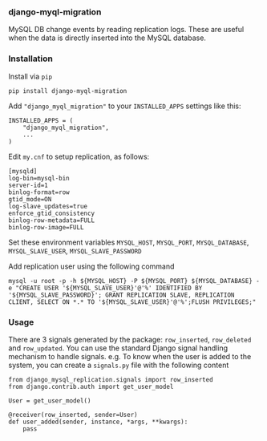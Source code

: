 ### django-myql-migration
MySQL DB change events by reading replication logs. These are useful when the data is directly inserted into the MySQL database.

### Installation

Install via `pip`

`pip install django-myql-migration`

Add `"django_myql_migration"` to your `INSTALLED_APPS` settings like this:

```
INSTALLED_APPS = (
    "django_myql_migration",
    ...
)
```

Edit `my.cnf` to setup replication, as follows:
```
[mysqld]
log-bin=mysql-bin
server-id=1
binlog-format=row
gtid_mode=ON
log-slave_updates=true
enforce_gtid_consistency
binlog-row-metadata=FULL
binlog-row-image=FULL
```

Set these environment variables `MYSQL_HOST`, `MYSQL_PORT`, `MYSQL_DATABASE`, `MYSQL_SLAVE_USER`, `MYSQL_SLAVE_PASSWORD`

Add replication user using the following command

`mysql -u root -p -h ${MYSQL_HOST} -P ${MYSQL_PORT} ${MYSQL_DATABASE} -e "CREATE USER '${MYSQL_SLAVE_USER}'@'%' IDENTIFIED BY '${MYSQL_SLAVE_PASSWORD}'; GRANT REPLICATION SLAVE, REPLICATION CLIENT, SELECT ON *.* TO '${MYSQL_SLAVE_USER}'@'%';FLUSH PRIVILEGES;"`


### Usage

There are 3 signals generated by the package: `row_inserted`, `row_deleted` and `row_updated`. You can use the standard Django signal handling mechanism to handle signals. e.g. To know when the user is added to the system, you can create a `signals.py` file with the following content

```
from django_mysql_replication.signals import row_inserted
from django.contrib.auth import get_user_model

User = get_user_model()

@receiver(row_inserted, sender=User)
def user_added(sender, instance, *args, **kwargs):
    pass

```